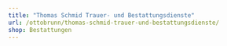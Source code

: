 ```yaml
---
title: "Thomas Schmid Trauer- und Bestattungsdienste"
url: /ottobrunn/thomas-schmid-trauer-und-bestattungsdienste/
shop: Bestattungen
---
```


